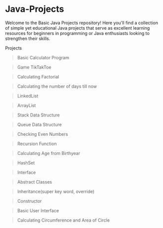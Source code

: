 # Java-Projects
Welcome to the Basic Java Projects repository! Here you'll find a collection of simple yet educational Java projects that serve as excellent learning resources for beginners in programming or Java enthusiasts looking to strengthen their skills.


Projects

> Basic Calculator Program 

> Game TikTakToe

> Calculating Factorial

> Calculating the number of days till now

> LinkedList

> ArrayList

> Stack Data Structure

> Queue Data Structure

> Checking Even Numbers                        

> Recursion Function

> Calculating Age from Birthyear

> HashSet

> Interface 

> Abstract Classes

> Inheritance(super key word, override)

> Constructor

> Basic User Interface

> Calculating Circumference and Area of Circle


